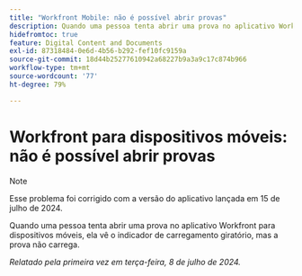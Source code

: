 ```yaml
---
title: "Workfront Mobile: não é possível abrir provas"
description: Quando uma pessoa tenta abrir uma prova no aplicativo Workfront para dispositivos móveis, ela vê o indicador de carregamento giratório, mas a prova não carrega.
hidefromtoc: true
feature: Digital Content and Documents
exl-id: 87318484-0e6d-4b56-b292-fef10fc9159a
source-git-commit: 18d44b25277610942a68227b9a3a9c17c874b966
workflow-type: tm+mt
source-wordcount: '77'
ht-degree: 79%

---
```


# Workfront para dispositivos móveis: não é possível abrir provas

>[!NOTE]
>
>Esse problema foi corrigido com a versão do aplicativo lançada em 15 de julho de 2024.

Quando uma pessoa tenta abrir uma prova no aplicativo Workfront para dispositivos móveis, ela vê o indicador de carregamento giratório, mas a prova não carrega.

_Relatado pela primeira vez em terça-feira, 8 de julho de 2024._
